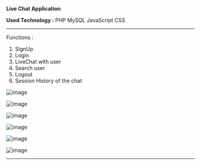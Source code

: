 **Live Chat Application**

**Used Technology :**
PHP
MySQL
JavaScript
CSS

<hr>

Functions :
1) SignUp
2) Login
3) LiveChat with user
4) Search user
5) Logout
6) Session History of the chat

![image](https://github.com/user-attachments/assets/f819609e-20df-45d1-9bb6-e401aa26862c)

![image](https://github.com/user-attachments/assets/9843e387-8b1a-43d4-9949-54af697f1155)

![image](https://github.com/user-attachments/assets/8ea991c2-444c-45c9-8e88-7690aed272e3)

![image](https://github.com/user-attachments/assets/0d691bcb-2f13-4979-a7df-84fabb9e0be5)

![image](https://github.com/user-attachments/assets/bab13e41-5427-4ca0-ac19-cf17ab2e8f49)

![image](https://github.com/user-attachments/assets/e13eb4c9-8921-4f25-8c53-3a6bb50b9b68)

<hr>

